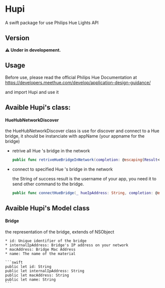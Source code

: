 # Hupi

A swift package for use Philips Hue Lights API

## Version

 **⚠ Under in developement.** 

## Usage

Before use, please read the official Philips Hue Documentation at https://developers.meethue.com/develop/application-design-guidance/

and import Hupi and use it

## Avaible Hupi's class:

#### HueHubNetworkDiscover 

the HueHubNetworkDiscover class is use for discover and connect to a Hue bridge, it should be instanciate with appName (your appname for the bridge)

* retrive all Hue 's bridge in the network
    ```swift
    public func retriveHueBridgeInNetwork(completion: @escaping(Result<[Bridge], Error>) -> Void)
    ```

* connect to specified Hue 's bridge in the network

    the String of success result is the username of your app, you need it to send other command to the bridge.

    ```swift
    public func connectHueBridge(_ hueIpAddress: String, completion: @escaping(Result<String, Error>) -> Void)
    ```

## Avaible Hupi's Model class

#### Bridge

 the representation of the bridge, extends of NSObject

    * id: Unique identifier of the bridge
    * internalIpAddress: Bridge's IP address on your network
    * macAddress: Bridge Mac Address
    * name: The name of the material

    ```swift
    public let id: String
    public let internalIpAddress: String
    public let macAddress: String
    public let name: String
    ```